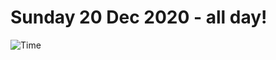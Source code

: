 # Sunday 20 Dec 2020 - all day!
![Time](https://github.com/rich-ctm/today/workflows/Time/badge.svg)
